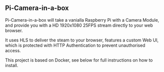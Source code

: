 ## Pi-Camera-in-a-box
Pi-Camera-in-a-box will take a vanialla Raspberry Pi with a Camera Module, and provide you with a HD 1920x1080 25FPS stream directly to your web browser.

It uses HLS to deliver the steam to your browser, features a custom Web UI, which is protected with HTTP Authentication to prevent unauthorised access.

This project is based on Docker, see below for full instructions on how to install.
